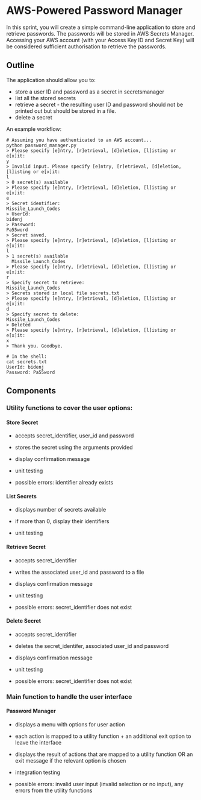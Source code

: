# AWS-Powered Password Manager

In this sprint, you will create a simple command-line application to store and retrieve passwords. The passwords will be stored in AWS Secrets Manager. Accessing your AWS account (with your Access Key ID and Secret Key) will be considered sufficient authorisation to retrieve the passwords.

## Outline

The application should allow you to:

- store a user ID and password as a secret in secretsmanager
- list all the stored secrets
- retrieve a secret - the resulting user ID and password should not be printed out but should be stored in a file.
- delete a secret

An example workflow:

```
# Assuming you have authenticated to an AWS account...
python password_manager.py
> Please specify [e]ntry, [r]etrieval, [d]eletion, [l]isting or e[x]it:
y
> Invalid input. Please specify [e]ntry, [r]etrieval, [d]eletion, [l]isting or e[x]it:
l
> 0 secret(s) available
> Please specify [e]ntry, [r]etrieval, [d]eletion, [l]isting or e[x]it:
e
> Secret identifier:
Missile_Launch_Codes
> UserId:
bidenj
> Password:
Pa55word
> Secret saved.
> Please specify [e]ntry, [r]etrieval, [d]eletion, [l]isting or e[x]it:
l
> 1 secret(s) available
  Missile_Launch_Codes
> Please specify [e]ntry, [r]etrieval, [d]eletion, [l]isting or e[x]it:
r
> Specify secret to retrieve:
Missile_Launch_Codes
> Secrets stored in local file secrets.txt
> Please specify [e]ntry, [r]etrieval, [d]eletion, [l]isting or e[x]it:
d
> Specify secret to delete:
Missile_Launch_Codes
> Deleted
> Please specify [e]ntry, [r]etrieval, [d]eletion, [l]isting or e[x]it:
x
> Thank you. Goodbye.

# In the shell:
cat secrets.txt
UserId: bidenj
Password: Pa55word
```

## Components

### Utility functions to cover the user options:

#### Store Secret

- accepts secret_identifier, user_id and password
- stores the secret using the arguments provided
- display confirmation message

- unit testing

- possible errors: identifier already exists

#### List Secrets

- displays number of secrets available
- if more than 0, display their identifiers

- unit testing

#### Retrieve Secret

- accepts secret_identifier 
- writes the associated user_id and password to a file
- displays confirmation message

- unit testing

- possible errors: secret_identifier does not exist

#### Delete Secret

- accepts secret_identifier
- deletes the secret_identifer, associated user_id and password
- displays confirmation message

- unit testing

- possible errors: secret_identifier does not exist

### Main function to handle the user interface

#### Password Manager

- displays a menu with options for user action
- each action is mapped to a utility function + an additional exit option to leave the interface
- displays the result of actions that are mapped to a utility function OR an exit message if the relevant option is chosen

- integration testing

- possible errors: invalid user input (invalid selection or no input), any errors from the utility functions
